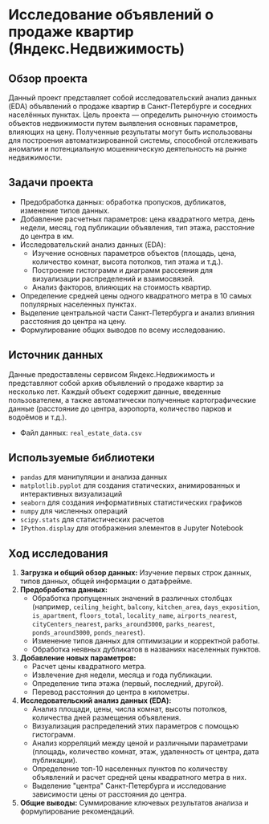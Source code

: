 # Исследование объявлений о продаже квартир (Яндекс.Недвижимость)

## Обзор проекта
Данный проект представляет собой исследовательский анализ данных (EDA) объявлений о продаже квартир в Санкт-Петербурге и соседних населённых пунктах. Цель проекта — определить рыночную стоимость объектов недвижимости путем выявления основных параметров, влияющих на цену. Полученные результаты могут быть использованы для построения автоматизированной системы, способной отслеживать аномалии и потенциальную мошенническую деятельность на рынке недвижимости.

## Задачи проекта
* Предобработка данных: обработка пропусков, дубликатов, изменение типов данных.
* Добавление расчетных параметров: цена квадратного метра, день недели, месяц, год публикации объявления, тип этажа, расстояние до центра в км.
* Исследовательский анализ данных (EDA):
    * Изучение основных параметров объектов (площадь, цена, количество комнат, высота потолков, тип этажа и т.д.).
    * Построение гистограмм и диаграмм рассеяния для визуализации распределений и взаимосвязей.
    * Анализ факторов, влияющих на стоимость квартир.
* Определение средней цены одного квадратного метра в 10 самых популярных населенных пунктах.
* Выделение центральной части Санкт-Петербурга и анализ влияния расстояния до центра на цену.
* Формулирование общих выводов по всему исследованию.

## Источник данных
Данные предоставлены сервисом Яндекс.Недвижимость и представляют собой архив объявлений о продаже квартир за несколько лет. Каждый объект содержит данные, введенные пользователем, а также автоматически полученные картографические данные (расстояние до центра, аэропорта, количество парков и водоёмов и т.д.).
* Файл данных: `real_estate_data.csv`

## Используемые библиотеки
* `pandas` для манипуляции и анализа данных
* `matplotlib.pyplot` для создания статических, анимированных и интерактивных визуализаций
* `seaborn` для создания информативных статистических графиков
* `numpy` для численных операций
* `scipy.stats` для статистических расчетов
* `IPython.display` для отображения элементов в Jupyter Notebook

## Ход исследования
1.  **Загрузка и общий обзор данных:** Изучение первых строк данных, типов данных, общей информации о датафрейме.
2.  **Предобработка данных:**
    * Обработка пропущенных значений в различных столбцах (например, `ceiling_height`, `balcony`, `kitchen_area`, `days_exposition`, `is_apartment`, `floors_total`, `locality_name`, `airports_nearest`, `cityCenters_nearest`, `parks_around3000`, `parks_nearest`, `ponds_around3000`, `ponds_nearest`).
    * Изменение типов данных для оптимизации и корректной работы.
    * Обработка неявных дубликатов в названиях населенных пунктов.
3.  **Добавление новых параметров:**
    * Расчет цены квадратного метра.
    * Извлечение дня недели, месяца и года публикации.
    * Определение типа этажа (первый, последний, другой).
    * Перевод расстояния до центра в километры.
4.  **Исследовательский анализ данных (EDA):**
    * Анализ площади, цены, числа комнат, высоты потолков, количества дней размещения объявления.
    * Визуализация распределений этих параметров с помощью гистограмм.
    * Анализ корреляций между ценой и различными параметрами (площадь, количество комнат, этаж, удаленность от центра, дата публикации).
    * Определение топ-10 населенных пунктов по количеству объявлений и расчет средней цены квадратного метра в них.
    * Выделение "центра" Санкт-Петербурга и исследование зависимости цены от расстояния до центра.
5.  **Общие выводы:** Суммирование ключевых результатов анализа и формулирование рекомендаций.
